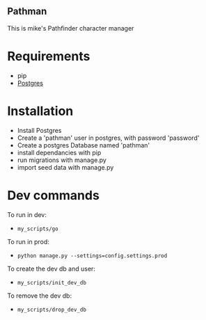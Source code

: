 Pathman
-------

This is mike's Pathfinder character manager

Requirements
============

- pip
- [Postgres](http://www.postgresql.org/download/)

Installation
============

- Install Postgres
- Create a 'pathman' user in postgres, with password 'password'
- Create a postgres Database named 'pathman'
- install dependancies with pip
- run migrations with manage.py
- import seed data with manage.py

Dev commands
============

To run in dev:
- `my_scripts/go`

To run in prod:
- `python manage.py --settings=config.settings.prod`

To create the dev db and user:
- `my_scripts/init_dev_db`

To remove the dev db:
- `my_scripts/drop_dev_db`
